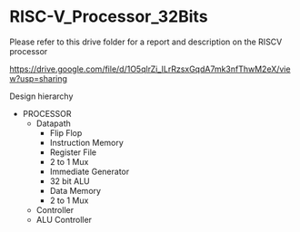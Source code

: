 # RISC-V_Processor_32Bits
Please refer to this drive folder for a report and description on the RISCV processor

https://drive.google.com/file/d/1O5qlrZi_ILrRzsxGqdA7mk3nfThwM2eX/view?usp=sharing

Design hierarchy 
- PROCESSOR
  - Datapath
    - Flip Flop
    - Instruction Memory
    - Register File
    - 2 to 1 Mux
    - Immediate Generator
    - 32 bit ALU
    - Data Memory 
    - 2 to 1 Mux
  - Controller
  - ALU Controller
